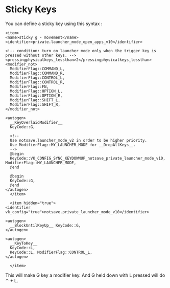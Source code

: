 
# Sticky Keys

You can define a sticky key using this syntax : 

	<item>
	<name>sticky g - movement</name>
	<identifier>private.launcher_mode_open_apps_v10</identifier>
	
	<!-- condition: turn on launcher mode only when the trigger key is pressed without other keys. -->
	<pressingphysicalkeys_lessthan>2</pressingphysicalkeys_lessthan>
	<modifier_not>
	  ModifierFlag::COMMAND_L,
	  ModifierFlag::COMMAND_R,
	  ModifierFlag::CONTROL_L,
	  ModifierFlag::CONTROL_R,
	  ModifierFlag::FN,
	  ModifierFlag::OPTION_L,
	  ModifierFlag::OPTION_R,
	  ModifierFlag::SHIFT_L,
	  ModifierFlag::SHIFT_R,
	</modifier_not>
	
	<autogen>
	  __KeyOverlaidModifier__
	  KeyCode::G,
	
	  <!--
	  Use notsave.launcher_mode_v2 in order to be higher priority.
	  Use ModifierFlag::MY_LAUNCHER_MODE for __DropAllKeys__.
	  -->
	  @begin
	  KeyCode::VK_CONFIG_SYNC_KEYDOWNUP_notsave_private_launcher_mode_v10, ModifierFlag::MY_LAUNCHER_MODE,
	  @end
	
	  @begin
	  KeyCode::G,
	  @end
	</autogen>
	  </item>
	
	  <item hidden="true">
	<identifier vk_config="true">notsave.private_launcher_mode_v10</identifier>
	
	<autogen>
	  __BlockUntilKeyUp__ KeyCode::G,
	</autogen>
	
	<autogen>
	  __KeyToKey__
	  KeyCode::L,
	  KeyCode::L, ModifierFlag::CONTROL_L, 
	</autogen>
	
	  </item>


This will make G key a modifier key. And G held down with L pressed will do ⌃ + L.



